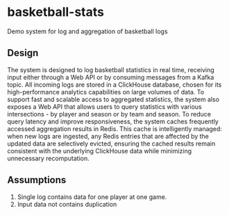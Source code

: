 # basketball-stats
Demo system for log and aggregation of basketball logs

## Design
The system is designed to log basketball statistics in real time, receiving input either through a Web API or by consuming messages from a Kafka topic. 
All incoming logs are stored in a ClickHouse database, chosen for its high-performance analytics capabilities on large volumes of data. 
To support fast and scalable access to aggregated statistics, the system also exposes a Web API that allows users to query statistics with various intersections - by player and season or by team and season. 
To reduce query latency and improve responsiveness, the system caches frequently accessed aggregation results in Redis. This cache is intelligently managed: when new logs are ingested, any Redis entries that are affected by the updated data are selectively evicted, ensuring the cached results remain consistent with the underlying ClickHouse data while minimizing unnecessary recomputation.

## Assumptions
1. Single log contains data for one player at one game.
1. Input data not contains duplication


